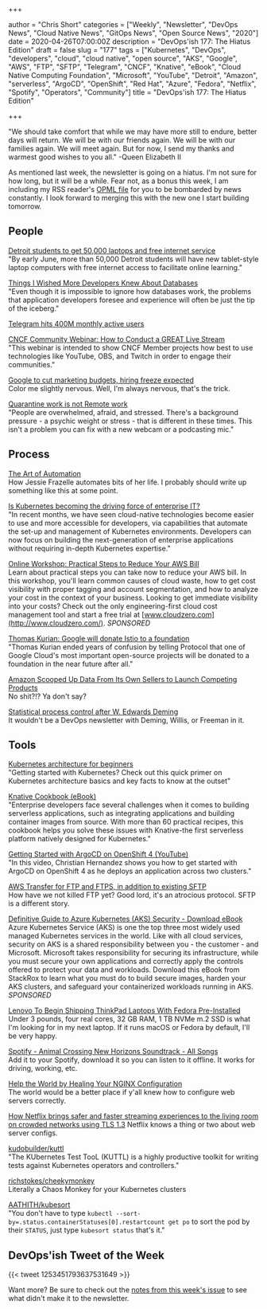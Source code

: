 +++

author = "Chris Short"
categories = ["Weekly", "Newsletter", "DevOps News", "Cloud Native News", "GitOps News", "Open Source News", "2020"]
date = 2020-04-26T07:00:00Z
description = "DevOps'ish 177: The Hiatus Edition"
draft = false
slug = "177"
tags = ["Kubernetes", "DevOps", "developers", "cloud", "cloud native", "open source", "AKS", "Google", "AWS", "FTP", "SFTP", "Telegram", "CNCF", "Knative", "eBook", "Cloud Native Computing Foundation", "Microsoft", "YouTube", "Detroit", "Amazon", "serverless", "ArgoCD", "OpenShift", "Red Hat", "Azure", "Fedora", "Netflix", "Spotify", "Operators", "Community"]
title = "DevOps'ish 177: The Hiatus Edition"

+++

"We should take comfort that while we may have more still to endure, better days will return. We will be with our friends again. We will be with our families again. We will meet again. But for now, I send my thanks and warmest good wishes to you all." -Queen Elizabeth II

As mentioned last week, the newsletter is going on a hiatus. I'm not sure for how long, but it will be a while. Fear not, as a bonus this week, I am including my RSS reader's [OPML file](https://shortcdn.com/file/devopsish/DevOps'ish-Inoreader-Subscriptions-20200426.xml) for you to be bombarded by news constantly. I look forward to merging this with the new one I start building tomorrow.

## People

[Detroit students to get 50,000 laptops and free internet service](https://www.freep.com/story/news/education/2020/04/23/detroit-schools-laptops-free-internet/3005834001/)  
"By early June, more than 50,000 Detroit students will have new tablet-style laptop computers with free internet access to facilitate online learning."

[Things I Wished More Developers Knew About Databases](https://medium.com/@rakyll/things-i-wished-more-developers-knew-about-databases-2d0178464f78)  
"Even though it is impossible to ignore how databases work, the problems that application developers foresee and experience will often be just the tip of the iceberg."

[Telegram hits 400M monthly active users](https://techcrunch.com/2020/04/24/telegram-hits-400-million-monthly-active-users/)  

[CNCF Community Webinar: How to Conduct a GREAT Live Stream](https://zoom.us/webinar/register/5515878238126/WN_JKysQOx_S6WqCcmRzO9rdA)  
"This webinar is intended to show CNCF Member projects how best to use technologies like YouTube, OBS, and Twitch in order to engage their communities."

[Google to cut marketing budgets, hiring freeze expected](https://www.cnbc.com/2020/04/23/google-to-cut-marketing-budgets-hiring-freeze-expected.html)  
Color me slightly nervous. Well, I'm always nervous, that's the trick.

[Quarantine work is not Remote work](https://www.hanselman.com/blog/QuarantineWorkIsNotRemoteWork.aspx)  
"People are overwhelmed, afraid, and stressed. There's a background pressure - a psychic weight or stress - that is different in these times. This isn't a problem you can fix with a new webcam or a podcasting mic."

## Process

[The Art of Automation](https://blog.jessfraz.com/post/the-art-of-automation/)  
How Jessie Frazelle automates bits of her life. I probably should write up something like this at some point.

[Is Kubernetes becoming the driving force of enterprise IT?](https://www.information-age.com/kubernetes-becoming-driving-force-enterprise-it-123488580/)  
"In recent months, we have seen cloud-native technologies become easier to use and more accessible for developers, via capabilities that automate the set-up and management of Kubernetes environments. Developers can now focus on building the next-generation of enterprise applications without requiring in-depth Kubernetes expertise."

[Online Workshop: Practical Steps to Reduce Your AWS Bill](https://www.cloudzero.com/practical-steps-to-reduce-your-aws-bill-ondemand)  
Learn about practical steps you can take now to reduce your AWS bill. In this workshop, you'll learn common causes of cloud waste, how to get cost visibility with proper tagging and account segmentation, and how to analyze your cost in the context of your business. Looking to get immediate visibility into your costs? Check out the only engineering-first cloud cost management tool and start a free trial at [www.cloudzero.com](http://www.cloudzero.com/). *SPONSORED*

[Thomas Kurian: Google will donate Istio to a foundation](https://www.protocol.com/google-cloud-kurian-istio-foundation)  
"Thomas Kurian ended years of confusion by telling Protocol that one of Google Cloud's most important open-source projects will be donated to a foundation in the near future after all."

[Amazon Scooped Up Data From Its Own Sellers to Launch Competing Products](https://www.wsj.com/articles/amazon-scooped-up-data-from-its-own-sellers-to-launch-competing-products-11587650015)  
No shit?!? Ya don't say?

[Statistical process control after W. Edwards Deming](https://www.2uo.de/deming/)  
It wouldn't be a DevOps newsletter with Deming, Willis, or Freeman in it.

## Tools

[Kubernetes architecture for beginners](https://enterprisersproject.com/article/2020/4/kubernetes-architecture-beginners)  
"Getting started with Kubernetes? Check out this quick primer on Kubernetes architecture basics and key facts to know at the outset"

[Knative Cookbook (eBook)](https://developers.redhat.com/books/knative-cookbook/)  
"Enterprise developers face several challenges when it comes to building serverless applications, such as integrating applications and building container images from source. With more than 60 practical recipes, this cookbook helps you solve these issues with Knative-the first serverless platform natively designed for Kubernetes."

[Getting Started with ArgoCD on OpenShift 4 (YouTube)](https://youtu.be/xYCX2EejSMc)  
"In this video, Christian Hernandez shows you how to get started with ArgoCD on OpenShift 4 as he deploys an application across two clusters."

[AWS Transfer for FTP and FTPS, in addition to existing SFTP](https://aws.amazon.com/blogs/aws/new-aws-transfer-for-ftp-and-ftps-in-addition-to-existing-sftp/)  
How have we not killed FTP yet? Good lord, it's an atrocious protocol. SFTP is a different story.

[Definitive Guide to Azure Kubernetes (AKS) Security - Download eBook](https://security.stackrox.com/definitive-guide-to-azure-kubernetes-service-aks-security.html?Source=DevOpsish&LSource=DevOpsish&utm_source=DevOps%27ish&utm_medium=email&utm_campaign=sponsored)  
Azure Kubernetes Service (AKS) is one the top three most widely used managed Kubernetes services in the world. Like with all cloud services, security on AKS is a shared responsibility between you - the customer - and Microsoft. Microsoft takes responsibility for securing its infrastructure, while you must secure your own applications and correctly apply the controls offered to protect your data and workloads. Download this eBook from StackRox to learn what you must do to build secure images, harden your AKS clusters, and safeguard your containerized workloads running in AKS. *SPONSORED*

[Lenovo To Begin Shipping ThinkPad Laptops With Fedora Pre-Installed](https://www.phoronix.com/scan.php?page=news_item&px=Lenovo-ThinkPad-Fedora-Preload)  
Under 3 pounds, four real cores, 32 GB RAM, 1 TB NVMe m.2 SSD is what I'm looking for in my next laptop. If it runs macOS or Fedora by default, I'll be very happy.

[Spotify - Animal Crossing New Horizons Soundtrack - All Songs](https://open.spotify.com/playlist/358tP344e5AWPC9u2b5azf)  
Add it to your Spotify, download it so you can listen to it offline. It works for driving, working, etc.

[Help the World by Healing Your NGINX Configuration](https://www.nginx.com/blog/help-the-world-by-healing-your-nginx-configuration/)  
The world would be a better place if y'all knew how to configure web servers correctly.

[How Netflix brings safer and faster streaming experiences to the living room on crowded networks using TLS 1.3](https://netflixtechblog.com/how-netflix-brings-safer-and-faster-streaming-experience-to-the-living-room-on-crowded-networks-78b8de7f758c)
Netflix knows a thing or two about web server configs.

[kudobuilder/kuttl](https://github.com/kudobuilder/kuttl)  
"The KUbernetes Test TooL (KUTTL) is a highly productive toolkit for writing tests against Kubernetes operators and controllers."

[richstokes/cheekymonkey](https://github.com/richstokes/cheekymonkey)  
Literally a Chaos Monkey for your Kubernetes clusters

[AATHITH/kubesort](https://github.com/AATHITH/kubesort)  
"You don't have to type `kubectl --sort-by=.status.containerStatuses[0].restartcount get po` to sort the pod by their `STATUS`, just type `kubesort status` that's it."

## DevOps'ish Tweet of the Week

{{< tweet 1253451793637531649 >}}

Want more? Be sure to check out the [notes from this week's issue](https://devopsish.com/177/notes/) to see what didn't make it to the newsletter.
